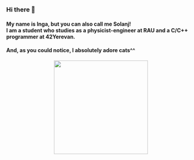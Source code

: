 ### Hi there 👋
<h4>My name is Inga, but you can also call me Solanj!<br>I am a student who studies as a physicist-engineer at RAU and a C/C++ programmer at 42Yerevan.


<h4>And, as you could notice, I absolutely adore cats^^</h4>

<div id="header" align="center">
  <img src="https://media.giphy.com/media/BBNYBoYa5VwtO/giphy.gif" width="250"/>
</div>
